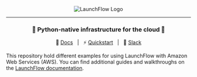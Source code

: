 <div align="center">

<img src="https://storage.googleapis.com/launchflow-public-images/launchflow-logo.png" alt="LaunchFlow Logo">
<hr>

### **🚀 Python-native infrastructure for the cloud 🚀**

📖 [Docs](https://docs.launchflow.com/) &nbsp; | &nbsp; ⚡ [Quickstart](https://docs.launchflow.com/quickstart) &nbsp; | &nbsp; 👋 [Slack](https://join.slack.com/t/launchflowusers/shared_invite/zt-27wlowsza-Uiu~8hlCGkvPINjmMiaaMQ)

</div>

This repository hold different examples for using LaunchFlow with Amazon Web Services (AWS). You can find additional guides and walkthroughs on the [LaunchFlow documentation](https://docs.launchflow.com/).
